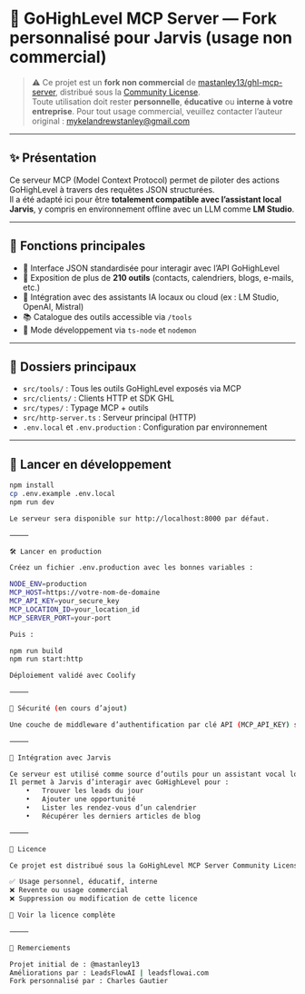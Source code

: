 # 🧠 GoHighLevel MCP Server — Fork personnalisé pour Jarvis (usage non commercial)

> ⚠️ Ce projet est un **fork non commercial** de [mastanley13/ghl-mcp-server](https://github.com/mastanley13/ghl-mcp-server), distribué sous la [Community License](./LICENSE).  
> Toute utilisation doit rester **personnelle**, **éducative** ou **interne à votre entreprise**. Pour tout usage commercial, veuillez contacter l’auteur original : [mykelandrewstanley@gmail.com](mailto:mykelandrewstanley@gmail.com)

---

## ✨ Présentation

Ce serveur MCP (Model Context Protocol) permet de piloter des actions GoHighLevel à travers des requêtes JSON structurées.  
Il a été adapté ici pour être **totalement compatible avec l’assistant local Jarvis**, y compris en environnement offline avec un LLM comme **LM Studio**.

---

## 🧩 Fonctions principales

- 🔌 Interface JSON standardisée pour interagir avec l’API GoHighLevel
- 🧰 Exposition de plus de **210 outils** (contacts, calendriers, blogs, e-mails, etc.)
- 🧠 Intégration avec des assistants IA locaux ou cloud (ex : LM Studio, OpenAI, Mistral)
- 📚 Catalogue des outils accessible via `/tools`
- 🧪 Mode développement via `ts-node` et `nodemon`

---

## 📁 Dossiers principaux

- `src/tools/` : Tous les outils GoHighLevel exposés via MCP
- `src/clients/` : Clients HTTP et SDK GHL
- `src/types/` : Typage MCP + outils
- `src/http-server.ts` : Serveur principal (HTTP)
- `.env.local` et `.env.production` : Configuration par environnement

---

## 🚀 Lancer en développement

```bash
npm install
cp .env.example .env.local
npm run dev

Le serveur sera disponible sur http://localhost:8000 par défaut.

⸻

🛠️ Lancer en production

Créez un fichier .env.production avec les bonnes variables :

NODE_ENV=production
MCP_HOST=https://votre-nom-de-domaine
MCP_API_KEY=your_secure_key
MCP_LOCATION_ID=your_location_id
MCP_SERVER_PORT=your-port

Puis :

npm run build
npm run start:http

Déploiement validé avec Coolify

⸻

🔐 Sécurité (en cours d’ajout)

Une couche de middleware d’authentification par clé API (MCP_API_KEY) sera ajoutée pour restreindre l’accès aux endpoints MCP, notamment en production.

⸻

🧠 Intégration avec Jarvis

Ce serveur est utilisé comme source d’outils pour un assistant vocal local développé avec CrewAI et LM Studio.
Il permet à Jarvis d’interagir avec GoHighLevel pour :
	•	Trouver les leads du jour
	•	Ajouter une opportunité
	•	Lister les rendez-vous d’un calendrier
	•	Récupérer les derniers articles de blog

⸻

📜 Licence

Ce projet est distribué sous la GoHighLevel MCP Server Community License :

✅ Usage personnel, éducatif, interne
❌ Revente ou usage commercial
❌ Suppression ou modification de cette licence

📄 Voir la licence complète

⸻

🙌 Remerciements

Projet initial de : @mastanley13
Améliorations par : LeadsFlowAI | leadsflowai.com
Fork personnalisé par : Charles Gautier
